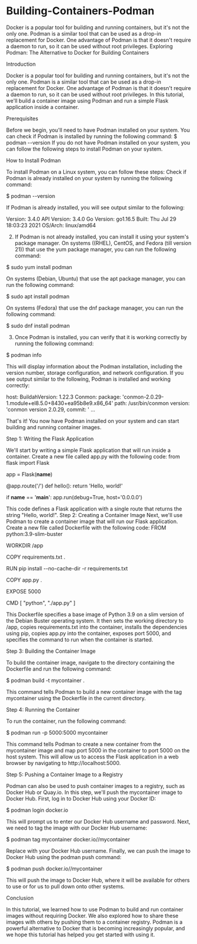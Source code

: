 # Building-Containers-Podman
Docker is a popular tool for building and running containers, but it's not the only one. Podman is a similar tool that can be used as a drop-in replacement for Docker. One advantage of Podman is that it doesn't require a daemon to run, so it can be used without root privileges.
Exploring Podman: The Alternative to Docker for Building Containers

Introduction 

Docker is a popular tool for building and running containers, but it's not the only one. Podman is a similar tool that can be used as a drop-in replacement for Docker. One advantage of Podman is that it doesn't require a daemon to run, so it can be used without root privileges.
In this tutorial, we'll build a container image using Podman and run a simple Flask application inside a container.

Prerequisites

Before we begin, you'll need to have Podman installed on your system. You can check if Podman is installed by running the following command:
$ podman --version
If you do not have Podman installed on your system, you can follow the following steps to install Podman on your system.

How to Install Podman

To install Podman on a Linux system, you can follow these steps:
Check if Podman is already installed on your system by running the following command:

$ podman --version

If Podman is already installed, you will see output similar to the following:

Version:      3.4.0
API Version:  3.4.0
Go Version:   go1.16.5
Built:        Thu Jul 29 18:03:23 2021
OS/Arch:      linux/amd64

2. If Podman is not already installed, you can install it using your system's package manager. On systems ((RHEL), CentOS, and Fedora (till version 21)) that use the yum package manager, you can run the following command:

$ sudo yum install podman

On systems (Debian, Ubuntu) that use the apt package manager, you can run the following command:

$ sudo apt install podman

On systems (Fedora) that use the dnf package manager, you can run the following command:

$ sudo dnf install podman

3. Once Podman is installed, you can verify that it is working correctly by running the following command:

$ podman info

This will display information about the Podman installation, including the version number, storage configuration, and network configuration. If you see output similar to the following, Podman is installed and working correctly:

host:
  BuildahVersion: 1.22.3
  Conmon:
   package: 'conmon-2.0.29-1.module+el8.5.0+8430+ea95b8e9.x86_64'
   path: /usr/bin/conmon
   version: 'conmon version 2.0.29, commit: '
...

That's it! You now have Podman installed on your system and can start building and running container images.

Step 1: Writing the Flask Application

We'll start by writing a simple Flask application that will run inside a container. Create a new file called app.py with the following code:
from flask import Flask


app = Flask(__name__)

@app.route('/')
def hello():
    return 'Hello, world!'

if __name__ == '__main__':
    app.run(debug=True, host='0.0.0.0')


This code defines a Flask application with a single route that returns the string "Hello, world!".
Step 2: Creating a Container Image
Next, we'll use Podman to create a container image that will run our Flask application. Create a new file called Dockerfile with the following code:
FROM python:3.9-slim-buster

WORKDIR /app

COPY requirements.txt .

RUN pip install --no-cache-dir -r requirements.txt

COPY app.py .

EXPOSE 5000

CMD [ "python", "./app.py" ]

This Dockerfile specifies a base image of Python 3.9 on a slim version of the Debian Buster operating system. It then sets the working directory to /app, copies requirements.txt into the container, installs the dependencies using pip, copies app.py into the container, exposes port 5000, and specifies the command to run when the container is started.

Step 3: Building the Container Image

To build the container image, navigate to the directory containing the Dockerfile and run the following command:

$ podman build -t mycontainer .

This command tells Podman to build a new container image with the tag mycontainer using the Dockerfile in the current directory.

Step 4: Running the Container

To run the container, run the following command:

$ podman run -p 5000:5000 mycontainer

This command tells Podman to create a new container from the mycontainer image and map port 5000 in the container to port 5000 on the host system. This will allow us to access the Flask application in a web browser by navigating to http://localhost:5000.

Step 5: Pushing a Container Image to a Registry

Podman can also be used to push container images to a registry, such as Docker Hub or Quay.io. In this step, we'll push the mycontainer image to Docker Hub.
First, log in to Docker Hub using your Docker ID:

$ podman login docker.io

This will prompt us to enter our Docker Hub username and password.
Next, we need to tag the image with our Docker Hub username:

$ podman tag mycontainer docker.io/<username>/mycontainer

Replace <username> with your Docker Hub username.
Finally, we can push the image to Docker Hub using the podman push command:

  $ podman push docker.io/<username>/mycontainer

  This will push the image to Docker Hub, where it will be available for others to use or for us to pull down onto other systems.
  
Conclusion

  In this tutorial, we learned how to use Podman to build and run container images without requiring Docker. We also explored how to share these images with others by pushing them to a container registry. Podman is a powerful alternative to Docker that is becoming increasingly popular, and we hope this tutorial has helped you get started with using it.
